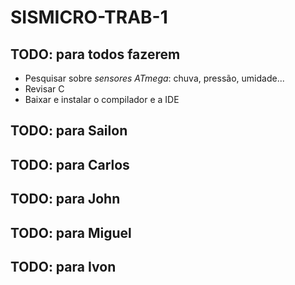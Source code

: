# SISMICRO-TRAB-1

## TODO: para todos fazerem

- Pesquisar sobre *sensores ATmega*: chuva, pressão, umidade...
- Revisar C
- Baixar e instalar o compilador e a IDE

## TODO: para Sailon

## TODO: para Carlos 


## TODO: para John 


## TODO: para Miguel 


## TODO: para Ivon


